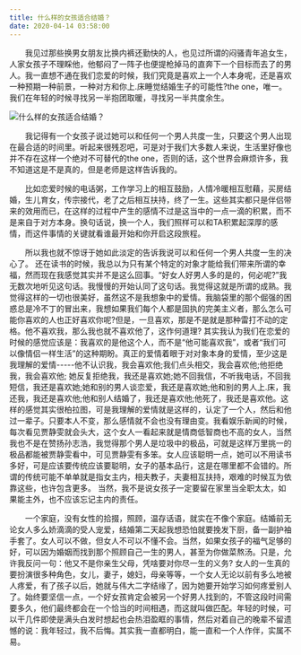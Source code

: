 ```yaml
---
title: 什么样的女孩适合结婚？
date: 2020-04-14 03:58:00
---
```




　　我见过那些换男女朋友比换内裤还勤快的人，也见过所谓的闷骚青年追女生，人家女孩子不理睬他，他郁闷了一阵子也便提枪掉马的直奔下一个目标而去了的男人。我一直想不通在我们恋爱的时候，我们究竟是喜欢上一个人本身呢，还是喜欢一种预期一种前景，一种对方和你上.床睡觉结婚生子的可能性?the one，唯一。我们在年轻的时候寻找另一半抱团取暖，寻找另一半共度余生。

![什么样的女孩适合结婚？](/img/b9898226f3d28a31f68d14264574f368.jpg)

　　我记得有一个女孩子说过她可以和任何一个男人共度一生，只要这个男人出现在最合适的时间里。听起来很残忍吧，可是对于我们大多数人来说，生活里好像也并不存在这样一个绝对不可替代的the one，否则的话，这个世界会麻烦许多，我不知道这是不是真的，但是老师是这样告诉我的。

　　比如恋爱时候的电话粥，工作学习上的相互鼓励，人情冷暖相互慰藉，买房结婚，生儿育女，传宗接代，老了之后相互扶持，终了一生。这些其实都只是伴侣带来的效用而已，在这样的过程中产生的感情不过是这当中的一点一滴的积累，而不是来自于对方本身。换句话说，换一个人，我们照样可以和TA积累起深厚的感情，而这件事情的关键就看谁最开始和你开启这段旅程。

　　所以我也就不惊讶于她如此淡定的告诉我说可以和任何一个男人共度一生的决心了。 还在读书的时候，我总以为只有某个特定的对象才能给我们带来所谓的幸福，然而现在我感觉其实并不是这么回事。“好女人好男人多的是的，何必呢?”我无数次地听见这句话。我慢慢的开始认同了这句话。我觉得这就是所谓的成熟。我觉得这样的一切也很美好，虽然这不是我想象中的爱情。我脑袋里的那个倔强的困惑总是冷不丁的冒出来，我想如果我们每个人都是固执的完美主义者，那么怎么可能你喜欢的人也正好喜欢你呢?但是，一旦喜欢，那是不是就是那种雷打不动的定格。他不喜欢我，那么我也就不喜欢他了，这作何道理? 其实我认为我们在恋爱的时候的感觉应该是：我喜欢的是他这个人，而不是“他可能喜欢我”，或者“我们可以像情侣一样生活”的这种期盼。真正的爱情着眼于对对象本身的爱情，至少这是我理解的爱情-----他不认识我，我会喜欢他;我们点头相交，我会喜欢他;他拒绝我，我会喜欢他; 她反复拒绝我，我还是喜欢她;她不回我信，不听我电话，不回我短信，我还是喜欢她;她和别的男人谈恋爱，我还是喜欢她;他和别的男人上.床，我还我，我还是喜欢他;他和别人结婚了，我还是喜欢他;他死了，我还是喜欢他。这样的感觉其实很柏拉图，可是我理解的爱情就是这样的，认定了一个人，然后和他过一辈子。只要本人不变，那么感情就不会也没有理由变。我看娱乐新闻的时候，每次看见贾静雯就会头大，这个女人一看起来就是情商低智商也不高的女人，当然我也不是在赞扬孙志浩，我觉得那个男人是垃圾中的极品，可就是这样万里挑一的极品都能被贾静雯看中，可见贾静雯有多笨。女人应该聪明一点，她可以不用读书多好，可是应该要传统应该要聪明，女子的基本品行，这是在哪里都不会错的。所谓的传统可能不单单就是指女主内，相夫教子，夫妻相互扶持，艰难的时候互为依靠这些，也许包含更多。 当然，我不是说女孩子一定要留在家里当全职太太，如果能主外，也不应该忘记主内的责任。

　　一个家庭，没有女性的拾掇，照顾，温存话语，就实在不像个家庭。结婚前无论女人多么娇滴滴的受人宠爱，结婚第二天起我想恐怕就要挽发下厨，备一副护袖手套了。女人可以不做，但女人不可以不懂不会。当然，如果女孩子的福气足够的好，可以因为婚姻而找到那个照顾自己一生的男人，甚至为你做菜熬汤。只是，允许我反问一句：他又不是你亲生父母，凭啥要对你尽一生的义务? 女人的一生真的要扮演很多种角色，女儿，妻子，媳妇，母亲等等，一个女人无论以前有多么地被人疼爱，有了孩子以后，她就与伟大二字结缘了，因为她要开始学习如何疼爱别人了。始终要坚信一点，一个好女孩肯定会被另一个好男人找到的，不管这段时间需要多久，他们最终都会在一个恰当的时间相遇，而这就叫做匹配。年轻的时候，可以干几件即使是满头白发时想起也会热泪盈眶的事情，然后对着自己的晚辈不留遗憾的说：我年轻过，我不后悔。其实我一直都明白，能一直和一个人作伴，实属不易。
